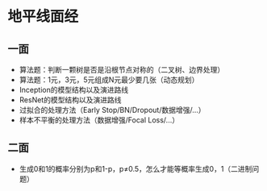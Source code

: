 # 地平线面经
## 一面
- 算法题：判断一颗树是否是沿根节点对称的（二叉树、边界处理）
- 算法题：1元，3元，5元组成N元最少要几张（动态规划）
- Inception的模型结构以及演进路线
- ResNet的模型结构以及演进路线
- 过拟合的处理方法（Early Stop/BN/Dropout/数据增强/...）
- 样本不平衡的处理方法（数据增强/Focal Loss/...）
## 二面
- 生成0和1的概率分别为p和1-p，p≠0.5，怎么才能等概率生成0，1（二进制问题）